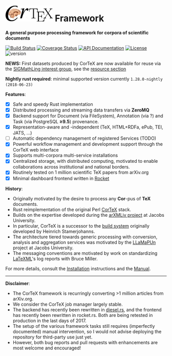 ![CorTeX Framework](./public/img/logo.jpg) Framework
======

**A general purpose processing framework for corpora of scientific documents**

[![Build Status](https://secure.travis-ci.org/dginev/CorTeX.png?branch=master)](http://travis-ci.org/dginev/CorTeX) [![Coverage Status](https://coveralls.io/repos/dginev/CorTeX/badge.svg?branch=master&service=github)](https://coveralls.io/github/dginev/CorTeX?branch=master) [![API Documentation](https://img.shields.io/badge/docs-API-blue.svg)](http://dginev.github.io/CorTeX/cortex/index.html) [![License](https://img.shields.io/badge/license-MIT-blue.svg)](https://raw.githubusercontent.com/dginev/CorTeX/master/LICENSE) ![version](https://img.shields.io/badge/version-0.3.0-orange.svg)

**NEWS:** First datasets produced by CorTeX are now available for reuse via the [SIGMathLing interest group](https://sigmathling.kwarc.info/), see the [resource section](https://sigmathling.kwarc.info/resources/)

**Nightly rust required**: minimal supported version currently `1.28.0-nightly (2018-06-23)`

**Features**:
 - [x] Safe and speedy Rust implementation
 - [x] Distributed processing and streaming data transfers via **ZeroMQ**
 - [x] Backend support for Document (via FileSystem), Annotation (via ?) and Task (via PostgreSQL **≥9.5**) provenance.
 - [x] Representation-aware and -independent (TeX, HTML+RDFa, ePub, TEI, JATS, ...)
 - [ ] Automatic dependency management of registered Services (TODO)
 - [x] Powerful workflow management and development support through the CorTeX web interface
 - [x] Supports multi-corpora multi-service installations
 - [x] Centralized storage, with distributed computing, motivated to enable collaborations across institutional and national borders.
 - [x] Routinely tested on 1 million scientific TeX papers from arXiv.org
 - [x] Minimal dashboard frontend written in [Rocket](https://rocket.rs/)

**History**:
 * Originally motivated by the desire to process any **Cor**-pus of **TeX** documents.
 * Rust reimplementation of the original Perl [CorTeX](https://github.com/dginev/deprecated-CorTeX) stack.
 * Builds on the expertise developed during the [arXMLiv project](https://www.researchgate.net/profile/Deyan_Ginev/publication/216797030_Transforming_Large_Collections_of_Scientific_Publications_to_XML/links/0fcfd5061a2004a213000000.pdf) at Jacobs University.
 * In particular, CorTeX is a successor to the [build system](http://arxmliv.kwarc.info) originally developed by Heinrich Stamerjohanns.
 * The architecture tiered towards generic processing with conversion, analysis and aggregation services was motivated by the [LLaMaPUn](https://github.com/KWARC/llamapun)
   project at Jacobs University.
 * The messaging conventions are motivated by work on standardizing [LaTeXML](http://dlmf.nist.gov/LaTeXML)'s log reports with Bruce Miller.

For more details, consult the [Installation](INSTALL.md) instructions and the [Manual](MANUAL.md).

---

**Disclaimer**: 
 - The CorTeX framework is recurringly converting >1 million articles from arXiv.org.
 - We consider the CorTeX job manager largely stable.
 - The backend has recently been rewritten in [diesel.rs](http://diesel.rs/), and the frontend has recently been rewritten in rocket.rs. Both are being retested in production in the last days of 2017.
 - The setup of the various framework tasks still requires (imperfectly documented) manual intervention, so I would not advise deploying the repository for third-party use just yet.
 - However, both bug reports and pull requests with enhancements are most welcome and encouraged!
